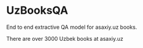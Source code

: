 # UzBooksQA
End to end extractive QA model for asaxiy.uz books.

There are over 3000 Uzbek books at asaxiy.uz